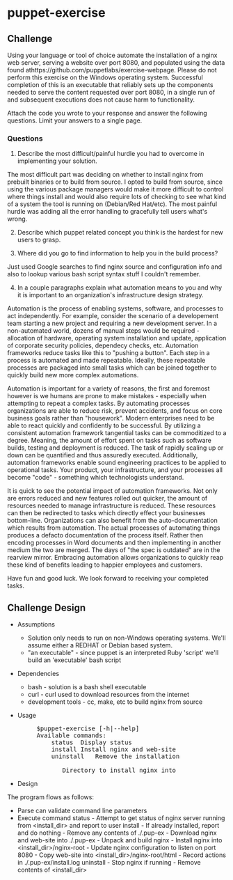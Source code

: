 puppet-exercise
===============

Challenge
---------
  Using your language or tool of choice automate the installation of a nginx web server, serving a website over port 8080, and populated using the data found athttps://github.com/puppetlabs/exercise-webpage. Please do not perform this exercise on the Windows operating system. Successful completion of this is an executable that reliably sets up the components needed to serve the content requested over port 8080, in a single run of and subsequent executions does not cause harm to functionality.

Attach the code you wrote to your response and answer the following questions. Limit your answers to a single page.

### Questions ###
1. Describe the most difficult/painful hurdle you had to overcome in implementing your solution.

  The most difficult part was deciding on whether to install nginx from prebuilt binaries or to build from source. I opted to build from source, since using the various package managers would make it more difficult to control where things install and would also require lots of checking to see what kind of a system the tool is running on (Debian/Red Hat/etc). The most painful hurdle was adding all the error handling to gracefully tell users what's wrong.

2. Describe which puppet related concept you think is the hardest for new users to grasp.

3. Where did you go to find information to help you in the build process?

  Just used Google searches to find nginx source and configuration info and also to lookup various bash script syntax stuff I couldn't remember.

4. In a couple paragraphs explain what automation means to you and why it is important to an organization's infrastructure design strategy.

  Automation is the process of enabling systems, software, and processes to act independently. For example, consider the scenario of a developement team starting a new project and requiring a new development server. 
In a non-automated world, dozens of manual steps would be required - allocation of hardware, operating system installation and update, application of corporate security policies, dependecy checks, etc. 
Automation frameworks reduce tasks like this to "pushing a button". 
Each step in a process is automated and made repeatable. Ideally, these repeatable processes are packaged into small tasks which can be joined together to quickly build new more complex automations.

  Automation is important for a variety of reasons, the first and foremost however is we humans are prone to make mistakes - especially when attempting to repeat a complex tasks. 
By automating processes organizations are able to reduce risk, prevent accidents, and focus on core business goals rather than "housework". 
Modern enterprises need to be able to react quickly and confidently to be successful. 
By utilizing a consistent automation framework tangential tasks can be commoditized to a degree. 
Meaning, the amount of effort spent on tasks such as software builds, testing and deployment is reduced. The task of rapidly scaling up or down can be quantified and thus assuredly executed. 
Additionally, automation frameworks enable sound engineering practices to be applied to operational tasks. 
Your product, your infrastructure, and your processes all become "code" - something which technologists understand.

  It is quick to see the potential impact of automation frameworks. 
Not only are errors reduced and new features rolled out quicker, the amount of resources needed to manage infrastructure is reduced. 
These resources can then be redirected to tasks which directly effect your businesses bottom-line. 
Organizations can also benefit from the auto-documentation which results from automation. 
The actual processes of automating things produces a defacto documentation of the process itself. 
Rather then encoding processes in Word documents and then implementing in another medium the two are merged. 
The days of "the spec is outdated" are in the rearview mirror. 
Embracing automation allows organizations to quickly reap these kind of benefits leading to happier employees and customers.  
  

Have fun and good luck. We look forward to receiving your completed tasks.

Challenge Design
----------------

 * Assumptions
	* Solution only needs to run on non-Windows operating systems. We'll assume either a REDHAT or Debian based system.
	* "an executable" - since puppet is an interpreted Ruby 'script' we'll build an 'executable' bash script

 * Dependencies
	* bash	- solution is a bash shell executable
	* curl	- curl used to download resources from the internet
	* development tools - cc, make, etc to build nginx from source 

 * Usage
<pre>
		$puppet-exercise [-h|--help] <command> <install_dir>
		Available commands:
	  		status	Display status
	  		install	Install nginx and web-site
	  		uninstall	Remove the installation
	
			  <install_dir> Directory to install nginx into	
</pre>

 * Design


  The program flows as follows:
  
  * Parse can validate command line parameters
  * Execute command
    status	- Attempt to get status of nginx server running from <install_dir> 
		  and report to user
    install	- If already installed, report and do nothing
		- Remove any contents of ./.pup-ex
		- Download nginx and web-site into ./.pup-ex
		- Unpack and build nginx
		- Install nginx into <install_dir>/nginx-root
		- Update nginx configuration to listen on port 8080
		- Copy web-site into <install_dir>/nginx-root/html
		- Record actions in ./.pup-ex/install.log
    uninstall	- Stop nginx if running
		- Remove contents of <install_dir> 


